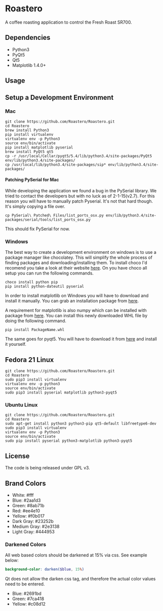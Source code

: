 # Roastero
A coffee roasting application to control the Fresh Roast SR700.

## Dependencies

- Python3
- PyQt5
- Qt5
- Matplotlib 1.4.0+

## Usage


## Setup a Development Environment
### Mac

    git clone https://github.com/Roastero/Roastero.git
    cd Roastero
    brew install Python3
    pip install virtualenv
    virtualenv env -p Python3
    source env/bin/activate
    pip install matplotlib pyserial
    brew install PyQt5 qt5
    cp -r /usr/local/Cellar/pyqt5/5.4/lib/python3.4/site-packages/PyQt5 env/lib/python3.4/site-packages/
    cp /usr/local/lib/python3.4/site-packages/sip* env/lib/python3.4/site-packages/

#### Patching PySerial for Mac

While developing the application we found a bug in the PySerial library.
We tried to contact the developers but with no luck as of 2-1-15(v2.7).
For this reason you will have to manually patch Pyserial. It's not
that hard though. It's simply copying a file over.

    cp PySerial\ Patched\ Files/list_ports_osx.py env/lib/python3.4/site-packages/serial/tools/list_ports_osx.py

This should fix PySerial for now.

### Windows

The best way to create a development environment on windows is to use a package manager like chocolatey. This will simplify the whole process of finding packages and downloading/installing them. To install choco I'd recomend you take a look at their website [here](https://chocolatey.org/). On you have choco all setup you can run the following commands.

    choco install python pip
    pip install python-dateutil pyserial

In order to install matplotlib on Windows you will have to download and install it manually. You can grab an installation package from [here](http://matplotlib.org/downloads.html).

A requirement for matplotlib is also numpy which can be installed with package from [here](http://www.lfd.uci.edu/~gohlke/pythonlibs/#numpy). You can install this newly downloaded WHL file by doing the following command.

    pip install PackageName.whl

The same goes for pyqt5. You will have to download it from [here](http://www.riverbankcomputing.com/software/pyqt/download5) and install it yourself.

## Fedora 21 Linux

    git clone https://github.com/Roastero/Roastero.git
    cd Roastero
    sudo pip3 install virtualenv
    virtualenv env -p python3
    source env/bin/activate
    sudo pip3 install pyserial matplotlib python3-pyqt5

### Ubuntu Linux

    git clone https://github.com/Roastero/Roastero.git
    cd Roastero
    sudo apt-get install python3 python3-pip qt5-default libfreetype6-dev
    sudo pip3 install virtualenv
    virtualenv env -p Python3
    source env/bin/activate
    sudo pip install pyserial python3-matplotlib python3-pyqt5

## License
The code is being released under GPL v3.

## Brand Colors
- White: #fff
- Blue: #2aa1d3
- Green: #8ab71b
- Red: #ee4e10
- Yellow: #f0b017
- Dark Gray: #23252b
- Medium Gray: #2e3138
- Light Gray: #444953

### Darkened Colors
All web based colors should be darkened at 15% via css. See example below:

```SCSS
background-color: darken($blue, 15%)
```

Qt does not allow the darken css tag, and therefore the actual color
values need to be entered.

- Blue: #2691bd
- Green: #7ca418
- Yellow: #c08d12
